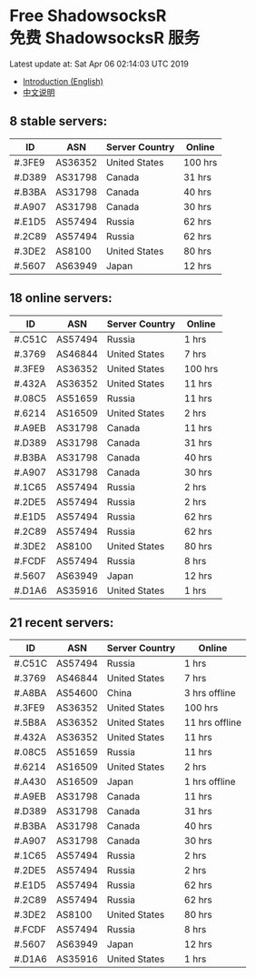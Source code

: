 # Free ShadowsocksR<br>免费 ShadowsocksR 服务

Latest update at: Sat Apr 06 02:14:03 UTC 2019

- [Introduction (English)](https://vision-network.readthedocs.io/en/latest/services/autossr.html)
- [中文说明](https://vision-network.readthedocs.io/zh_CN/latest/services/autossr.html)


## 8 stable servers:

| ID | ASN | Server Country | Online |
| ------ | ------ | ------ | ------ |
| #.3FE9 | AS36352 | United States | 100 hrs |
| #.D389 | AS31798 | Canada | 31 hrs |
| #.B3BA | AS31798 | Canada | 40 hrs |
| #.A907 | AS31798 | Canada | 30 hrs |
| #.E1D5 | AS57494 | Russia | 62 hrs |
| #.2C89 | AS57494 | Russia | 62 hrs |
| #.3DE2 | AS8100 | United States | 80 hrs |
| #.5607 | AS63949 | Japan | 12 hrs |

## 18 online servers:

| ID | ASN | Server Country | Online |
| ------ | ------ | ------ | ------ |
| #.C51C | AS57494 | Russia | 1 hrs |
| #.3769 | AS46844 | United States | 7 hrs |
| #.3FE9 | AS36352 | United States | 100 hrs |
| #.432A | AS36352 | United States | 11 hrs |
| #.08C5 | AS51659 | Russia | 11 hrs |
| #.6214 | AS16509 | United States | 2 hrs |
| #.A9EB | AS31798 | Canada | 11 hrs |
| #.D389 | AS31798 | Canada | 31 hrs |
| #.B3BA | AS31798 | Canada | 40 hrs |
| #.A907 | AS31798 | Canada | 30 hrs |
| #.1C65 | AS57494 | Russia | 2 hrs |
| #.2DE5 | AS57494 | Russia | 2 hrs |
| #.E1D5 | AS57494 | Russia | 62 hrs |
| #.2C89 | AS57494 | Russia | 62 hrs |
| #.3DE2 | AS8100 | United States | 80 hrs |
| #.FCDF | AS57494 | Russia | 8 hrs |
| #.5607 | AS63949 | Japan | 12 hrs |
| #.D1A6 | AS35916 | United States | 1 hrs |

## 21 recent servers:

| ID | ASN | Server Country | Online |
| ------ | ------ | ------ | ------ |
| #.C51C | AS57494 | Russia | 1 hrs |
| #.3769 | AS46844 | United States | 7 hrs |
| #.A8BA | AS54600 | China | 3 hrs offline |
| #.3FE9 | AS36352 | United States | 100 hrs |
| #.5B8A | AS36352 | United States | 11 hrs offline |
| #.432A | AS36352 | United States | 11 hrs |
| #.08C5 | AS51659 | Russia | 11 hrs |
| #.6214 | AS16509 | United States | 2 hrs |
| #.A430 | AS16509 | Japan | 1 hrs offline |
| #.A9EB | AS31798 | Canada | 11 hrs |
| #.D389 | AS31798 | Canada | 31 hrs |
| #.B3BA | AS31798 | Canada | 40 hrs |
| #.A907 | AS31798 | Canada | 30 hrs |
| #.1C65 | AS57494 | Russia | 2 hrs |
| #.2DE5 | AS57494 | Russia | 2 hrs |
| #.E1D5 | AS57494 | Russia | 62 hrs |
| #.2C89 | AS57494 | Russia | 62 hrs |
| #.3DE2 | AS8100 | United States | 80 hrs |
| #.FCDF | AS57494 | Russia | 8 hrs |
| #.5607 | AS63949 | Japan | 12 hrs |
| #.D1A6 | AS35916 | United States | 1 hrs |


